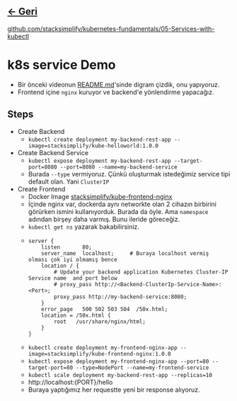 ## [<- Geri](../README.md)

[github.com/stacksimplify/kubernetes-fundamentals/05-Services-with-kubectl](https://github.com/stacksimplify/kubernetes-fundamentals/tree/master/05-Services-with-kubectl)

# k8s service Demo

- Bir önceki videonun [README.md](../09-19-service-types/README.md)'sinde digram çizdik, onu yapıyoruz.
- Frontend içine `nginx` kuruyor ve backend'e yönlendirme yapacağız.

## Steps

- Create Backend
  - `kubectl create deployment my-backend-rest-app --image=stacksimplify/kube-helloworld:1.0.0`
- Create Backend Service
  - `kubectl expose deployment my-backend-rest-app --target-port=8080 --port=8080 --name=my-backend-service`
  - Burada `--type` vermiyoruz. Çünkü oluşturmak istedeğimiz service tipi default olan. Yani `ClusterIP`
- Create Frontend
    - Docker Image [stacksimplify/kube-frontend-nginx](https://hub.docker.com/r/stacksimplify/kube-frontend-nginx)
    - İçinde nginx var, dockerda aynı networkte olan 2 cihazın birbirini görürken ismini kullanıyorduk. Burada da öyle. Ama `namespace` adından birşey daha varmış. Bunu ileride göreceğiz.
    - `kubectl get ns` yazarak bakabilirsiniz.
    -   ```
        server {
            listen       80;
            server_name  localhost;     # Buraya localhost vermiş olması çok iyi olmamış bence
            location / {
                # Update your backend application Kubernetes Cluster-IP Service name  and port below      
                # proxy_pass http://<Backend-ClusterIp-Service-Name>:<Port>;      
                proxy_pass http://my-backend-service:8080;
            }
            error_page   500 502 503 504  /50x.html;
            location = /50x.html {
                root   /usr/share/nginx/html;
            }
        }
        ```
    - `kubectl create deployment my-frontend-nginx-app --image=stacksimplify/kube-frontend-nginx:1.0.0`
    - `kubectl expose deployment my-frontend-nginx-app --port=80 --target-port=80 --type=NodePort --name=my-frontend-service`
    - `kubectl scale deployment my-backend-rest-app --replicas=10`
    - http://localhost:{PORT}/hello
    - Buraya yaptığımız her requestte yeni bir response alıyoruz.
